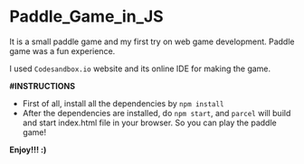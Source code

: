 # Paddle_Game_in_JS
It is a small paddle game and my first try on web game development.
Paddle game was a fun experience.

I used `Codesandbox.io` website and its online IDE for making the game.

**#INSTRUCTIONS**

- First of all, install all the dependencies by `npm install`
- After the dependencies are installed, do `npm start`, and `parcel` will build and start index.html file in your browser.
So you can play the paddle game!

**Enjoy!!! :)**
